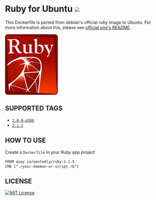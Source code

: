 # Ruby for Ubuntu [![](https://quay.io/repository/wantedly/ruby/status)](https://quay.io/repository/wantedly/ruby)
This Dockerfile is ported from debian's official ruby image to Ubuntu.
For more information about this, please see [official one's README](https://github.com/docker-library/ruby).

![](https://raw.githubusercontent.com/docker-library/docs/master/ruby/logo.png)

## SUPPORTED TAGS

* [`2.0.0-p598`](2.0/Dockerfile)
* [`2.1.5`](2.1/Dockerfile)

## HOW TO USE
Create a `Dockerfile` in your Ruby app project

```
FROM quay.io/wantedly/ruby:2.1.5
CMD ["./your-daemon-or-script.rb"]
```

## LICENSE
[![MIT License](http://img.shields.io/badge/license-MIT-blue.svg?style=flat)](LICENSE)
